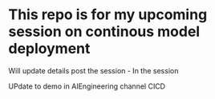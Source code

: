 # This repo is for my upcoming session on continous model deployment
Will update details post the session - In the session

UPdate to demo in AIEngineering channel
CICD
